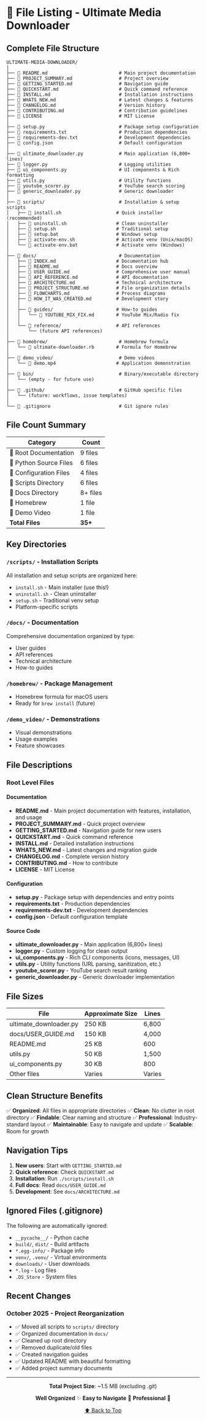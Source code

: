 # 📂 File Listing - Ultimate Media Downloader

## Complete File Structure

```
ULTIMATE-MEDIA-DOWNLOADER/
│
├── 📄 README.md                          # Main project documentation
├── 📄 PROJECT_SUMMARY.md                 # Project overview
├── 📄 GETTING_STARTED.md                 # Navigation guide
├── 📄 QUICKSTART.md                      # Quick command reference
├── 📄 INSTALL.md                         # Installation instructions
├── 📄 WHATS_NEW.md                       # Latest changes & features
├── 📄 CHANGELOG.md                       # Version history
├── 📄 CONTRIBUTING.md                    # Contribution guidelines
├── 📄 LICENSE                            # MIT License
│
├── 📄 setup.py                           # Package setup configuration
├── 📄 requirements.txt                   # Production dependencies
├── 📄 requirements-dev.txt               # Development dependencies
├── 📄 config.json                        # Default configuration
│
├── 📄 ultimate_downloader.py             # Main application (6,800+ lines)
├── 📄 logger.py                          # Logging utilities
├── 📄 ui_components.py                   # UI components & Rich formatting
├── 📄 utils.py                           # Utility functions
├── 📄 youtube_scorer.py                  # YouTube search scoring
├── 📄 generic_downloader.py              # Generic downloader
│
├── 📁 scripts/                           # Installation & setup scripts
│   ├── 📄 install.sh                    # Quick installer (recommended)
│   ├── 📄 uninstall.sh                  # Clean uninstaller
│   ├── 📄 setup.sh                      # Traditional setup
│   ├── 📄 setup.bat                     # Windows setup
│   ├── 📄 activate-env.sh               # Activate venv (Unix/macOS)
│   └── 📄 activate-env.bat              # Activate venv (Windows)
│
├── 📁 docs/                              # Documentation
│   ├── 📄 INDEX.md                      # Documentation hub
│   ├── 📄 README.md                     # Docs overview
│   ├── 📄 USER_GUIDE.md                 # Comprehensive user manual
│   ├── 📄 API_REFERENCE.md              # API documentation
│   ├── 📄 ARCHITECTURE.md               # Technical architecture
│   ├── 📄 PROJECT_STRUCTURE.md          # File organization details
│   ├── 📄 FLOWCHARTS.md                 # Process diagrams
│   ├── 📄 HOW_IT_WAS_CREATED.md         # Development story
│   │
│   ├── 📁 guides/                       # How-to guides
│   │   └── 📄 YOUTUBE_MIX_FIX.md        # YouTube Mix/Radio fix
│   │
│   └── 📁 reference/                    # API references
│       └── (future API references)
│
├── 📁 homebrew/                          # Homebrew formula
│   └── 📄 ultimate-downloader.rb        # Formula for Homebrew
│
├── 📁 demo_video/                        # Demo videos
│   └── 📄 demo.mp4                      # Application demonstration
│
├── 📁 bin/                               # Binary/executable directory
│   └── (empty - for future use)
│
├── 📁 .github/                           # GitHub specific files
│   └── (future: workflows, issue templates)
│
└── 📄 .gitignore                         # Git ignore rules
```

## File Count Summary

| Category | Count |
|----------|-------|
| 📄 Root Documentation | 9 files |
| 📄 Python Source Files | 6 files |
| 📄 Configuration Files | 4 files |
| 📁 Scripts Directory | 6 files |
| 📁 Docs Directory | 8+ files |
| 📁 Homebrew | 1 file |
| 📁 Demo Video | 1 file |
| **Total Files** | **35+** |

## Key Directories

### `/scripts/` - Installation Scripts
All installation and setup scripts are organized here:
- `install.sh` - Main installer (use this!)
- `uninstall.sh` - Clean uninstaller
- `setup.sh` - Traditional venv setup
- Platform-specific scripts

### `/docs/` - Documentation
Comprehensive documentation organized by type:
- User guides
- API references
- Technical architecture
- How-to guides

### `/homebrew/` - Package Management
- Homebrew formula for macOS users
- Ready for `brew install` (future)

### `/demo_video/` - Demonstrations
- Visual demonstrations
- Usage examples
- Feature showcases

## File Descriptions

### Root Level Files

#### Documentation
- **README.md** - Main project documentation with features, installation, and usage
- **PROJECT_SUMMARY.md** - Quick project overview
- **GETTING_STARTED.md** - Navigation guide for new users
- **QUICKSTART.md** - Quick command reference
- **INSTALL.md** - Detailed installation instructions
- **WHATS_NEW.md** - Latest changes and migration guide
- **CHANGELOG.md** - Complete version history
- **CONTRIBUTING.md** - How to contribute
- **LICENSE** - MIT License

#### Configuration
- **setup.py** - Package setup with dependencies and entry points
- **requirements.txt** - Production dependencies
- **requirements-dev.txt** - Development dependencies
- **config.json** - Default configuration template

#### Source Code
- **ultimate_downloader.py** - Main application (6,800+ lines)
- **logger.py** - Custom logging for clean output
- **ui_components.py** - Rich CLI components (icons, messages, UI)
- **utils.py** - Utility functions (URL parsing, sanitization, etc.)
- **youtube_scorer.py** - YouTube search result ranking
- **generic_downloader.py** - Generic downloader implementation

## File Sizes

| File | Approximate Size | Lines |
|------|-----------------|-------|
| ultimate_downloader.py | 250 KB | 6,800 |
| docs/USER_GUIDE.md | 150 KB | 4,000 |
| README.md | 25 KB | 600 |
| utils.py | 50 KB | 1,500 |
| ui_components.py | 30 KB | 800 |
| Other files | Varies | Varies |

## Clean Structure Benefits

✅ **Organized**: All files in appropriate directories
✅ **Clean**: No clutter in root directory
✅ **Findable**: Clear naming and structure
✅ **Professional**: Industry-standard layout
✅ **Maintainable**: Easy to navigate and update
✅ **Scalable**: Room for growth

## Navigation Tips

1. **New users**: Start with `GETTING_STARTED.md`
2. **Quick reference**: Check `QUICKSTART.md`
3. **Installation**: Run `./scripts/install.sh`
4. **Full docs**: Read `docs/USER_GUIDE.md`
5. **Development**: See `docs/ARCHITECTURE.md`

## Ignored Files (.gitignore)

The following are automatically ignored:
- `__pycache__/` - Python cache
- `build/`, `dist/` - Build artifacts
- `*.egg-info/` - Package info
- `venv/`, `.venv/` - Virtual environments
- `downloads/` - User downloads
- `*.log` - Log files
- `.DS_Store` - System files

## Recent Changes

### October 2025 - Project Reorganization
- ✅ Moved all scripts to `scripts/` directory
- ✅ Organized documentation in `docs/`
- ✅ Cleaned up root directory
- ✅ Removed duplicate/old files
- ✅ Created navigation guides
- ✅ Updated README with beautiful formatting
- ✅ Added project summary documents

---

<div align="center">

**Total Project Size**: ~1.5 MB (excluding .git)

**Well Organized** ✨ **Easy to Navigate** 🎯 **Professional** 🌟

[⬆ Back to Top](#-file-listing---ultimate-media-downloader)

</div>
